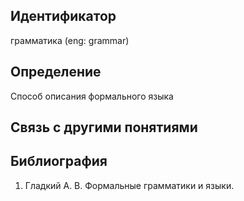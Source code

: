 ## Идентификатор

грамматика (eng: grammar)

## Определение

Способ описания формального языка

## Связь с другими понятиями

## Библиография

1. Гладкий А. В. Формальные грамматики и языки.
